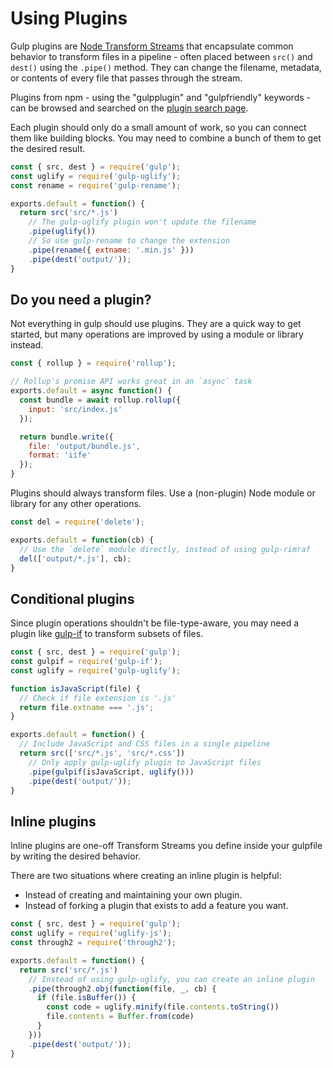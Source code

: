 <!-- front-matter
id: using-plugins
title: Using Plugins
hide_title: true
sidebar_label: Using Plugins
-->

# Using Plugins

Gulp plugins are [Node Transform Streams][through2-docs] that encapsulate common behavior to transform files in a pipeline - often placed between `src()` and `dest()` using the `.pipe()` method. They can change the filename, metadata, or contents of every file that passes through the stream.

Plugins from npm - using the "gulpplugin" and "gulpfriendly" keywords - can be browsed and searched on the [plugin search page][gulp-plugin-site].

Each plugin should only do a small amount of work, so you can connect them like building blocks. You may need to combine a bunch of them to get the desired result.

```js
const { src, dest } = require('gulp');
const uglify = require('gulp-uglify');
const rename = require('gulp-rename');

exports.default = function() {
  return src('src/*.js')
    // The gulp-uglify plugin won't update the filename
    .pipe(uglify())
    // So use gulp-rename to change the extension
    .pipe(rename({ extname: '.min.js' }))
    .pipe(dest('output/'));
}
```

## Do you need a plugin?

Not everything in gulp should use plugins. They are a quick way to get started, but many operations are improved by using a module or library instead.

```js
const { rollup } = require('rollup');

// Rollup's promise API works great in an `async` task
exports.default = async function() {
  const bundle = await rollup.rollup({
    input: 'src/index.js'
  });

  return bundle.write({
    file: 'output/bundle.js',
    format: 'iife'
  });
}
```

Plugins should always transform files. Use a (non-plugin) Node module or library for any other operations.

```js
const del = require('delete');

exports.default = function(cb) {
  // Use the `delete` module directly, instead of using gulp-rimraf
  del(['output/*.js'], cb);
}
```

## Conditional plugins

Since plugin operations shouldn't be file-type-aware, you may need a plugin like [gulp-if][gulp-if-package] to transform subsets of files.

```js
const { src, dest } = require('gulp');
const gulpif = require('gulp-if');
const uglify = require('gulp-uglify');

function isJavaScript(file) {
  // Check if file extension is '.js'
  return file.extname === '.js';
}

exports.default = function() {
  // Include JavaScript and CSS files in a single pipeline
  return src(['src/*.js', 'src/*.css'])
    // Only apply gulp-uglify plugin to JavaScript files
    .pipe(gulpif(isJavaScript, uglify()))
    .pipe(dest('output/'));
}
```

## Inline plugins

Inline plugins are one-off Transform Streams you define inside your gulpfile by writing the desired behavior.

There are two situations where creating an inline plugin is helpful:
* Instead of creating and maintaining your own plugin.
* Instead of forking a plugin that exists to add a feature you want.

```js
const { src, dest } = require('gulp');
const uglify = require('uglify-js');
const through2 = require('through2');

exports.default = function() {
  return src('src/*.js')
    // Instead of using gulp-uglify, you can create an inline plugin
    .pipe(through2.obj(function(file, _, cb) {
      if (file.isBuffer()) {
        const code = uglify.minify(file.contents.toString())
        file.contents = Buffer.from(code)
      }
    }))
    .pipe(dest('output/'));
}
```

[gulp-plugin-site]: https://gulpjs.com/plugins/
[through2-docs]: https://github.com/rvagg/through2
[gulp-if-package]: https://www.npmjs.com/package/gulp-if
